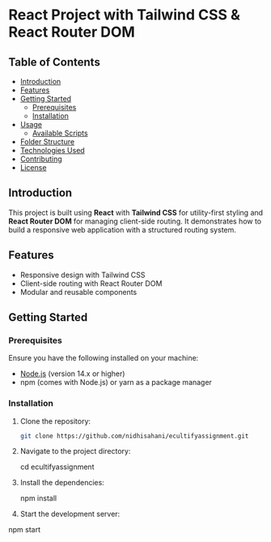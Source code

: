 # React Project with Tailwind CSS & React Router DOM

## Table of Contents

- [Introduction](#introduction)
- [Features](#features)
- [Getting Started](#getting-started)
  - [Prerequisites](#prerequisites)
  - [Installation](#installation)
- [Usage](#usage)
  - [Available Scripts](#available-scripts)
- [Folder Structure](#folder-structure)
- [Technologies Used](#technologies-used)
- [Contributing](#contributing)
- [License](#license)

## Introduction

This project is built using **React** with **Tailwind CSS** for utility-first styling and **React Router DOM** for managing client-side routing. It demonstrates how to build a responsive web application with a structured routing system.

## Features

- Responsive design with Tailwind CSS
- Client-side routing with React Router DOM
- Modular and reusable components

## Getting Started

### Prerequisites

Ensure you have the following installed on your machine:

- [Node.js](https://nodejs.org/) (version 14.x or higher)
- npm (comes with Node.js) or yarn as a package manager

### Installation

1. Clone the repository:

   ```bash
   git clone https://github.com/nidhisahani/ecultifyassignment.git

2. Navigate to the project directory:

    cd ecultifyassignment

3. Install the dependencies:

   npm install
   
4.  Start the development server:

 npm start
